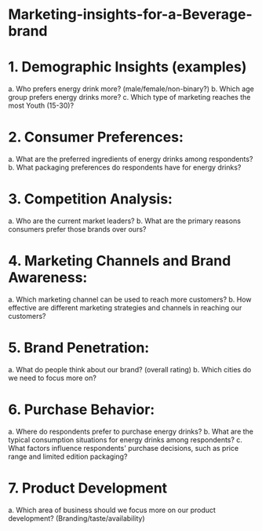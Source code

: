 # Marketing-insights-for-a-Beverage-brand
# 1. Demographic Insights (examples)
a. Who prefers energy drink more? (male/female/non-binary?)
b. Which age group prefers energy drinks more?
c. Which type of marketing reaches the most Youth (15-30)?
# 2. Consumer Preferences:
a. What are the preferred ingredients of energy drinks among respondents?
b. What packaging preferences do respondents have for energy drinks?
# 3. Competition Analysis:
a. Who are the current market leaders?
b. What are the primary reasons consumers prefer those brands over ours?
# 4. Marketing Channels and Brand Awareness:
a. Which marketing channel can be used to reach more customers?
b. How effective are different marketing strategies and channels in reaching our customers?
# 5. Brand Penetration:
a. What do people think about our brand? (overall rating)
b. Which cities do we need to focus more on?
# 6. Purchase Behavior:
a. Where do respondents prefer to purchase energy drinks?
b. What are the typical consumption situations for energy drinks among respondents?
c. What factors influence respondents' purchase decisions, such as price range and limited edition packaging?
# 7. Product Development
a. Which area of business should we focus more on our product development? (Branding/taste/availability)
